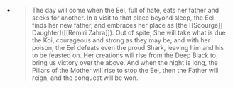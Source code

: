 - > The day will come when the Eel, full of hate, eats her father and seeks for another. In a visit to that place beyond sleep, the Eel finds her new father, and embraces her place as [the [[Scourge]] Daughter]([[Remiri Zahra]]). Out of spite, She will take what is due the Koi, courageous and strong as they may be, and with her poison, the Eel defeats even the proud Shark, leaving him and his to be feasted on. Her creations will rise from the Deep Black to bring us victory over the above. And when the night is long, the Pillars of the Mother will rise to stop the Eel, then the Father will reign, and the conquest will be won.
